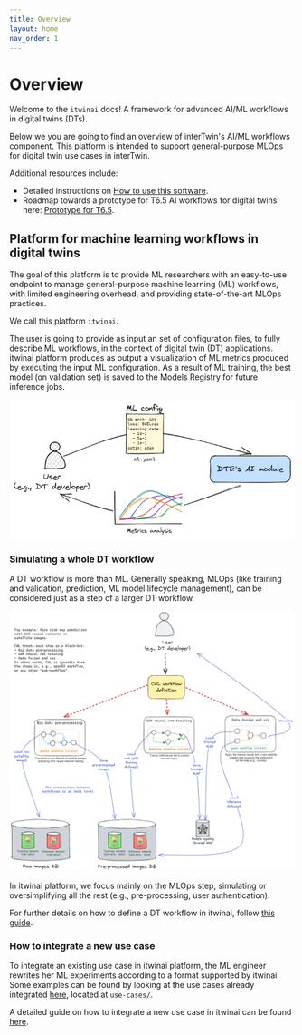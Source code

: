 ```yaml
---
title: Overview
layout: home
nav_order: 1
---
```


# Overview

Welcome to the `itwinai` docs! A framework for advanced AI/ML workflows in digital twins (DTs).

Below we you are going to find an overview of interTwin's AI/ML workflows component. This platform
is intended to support general-purpose MLOps for digital twin use cases in interTwin.

Additional resources include:

- Detailed instructions on [How to use this software](docs/How-to-use-this-software).
- Roadmap towards a prototype for T6.5 AI workflows for
digital twins here: [Prototype for T6.5](docs/Prototype-for-T6.5).

## Platform for machine learning workflows in digital twins

The goal of this platform is to provide ML researchers with an easy-to-use endpoint
to manage general-purpose machine learning (ML) workflows, with limited engineering overhead,
and providing state-of-the-art MLOps practices.

We call this platform `itwinai`.

The user is going to provide as input an set of configuration files, to fully describe ML workflows,
in the context of digital twin (DT) applications. itwinai platform produces as output a
visualization of ML metrics produced by executing the input ML configuration. As a result of ML
training, the best model (on validation set) is saved to the Models Registry for future inference jobs.

![image](docs/img/user-platform%20interaction%20full.png)

### Simulating a whole DT workflow

A DT workflow is more than ML. Generally speaking, MLOps (like training and validation, prediction,
ML model lifecycle management), can be considered just as a step of a larger DT workflow.

![image](docs/img/cwl-workflow.png)

In itwinai platform, we focus mainly on the MLOps step, simulating or oversimplifying all the rest
(e.g., pre-processing, user authentication).

For further details on how to define a DT workflow in itwinai, follow [this guide](docs/How-to-use-this-software#2-define-a-dt-workflow).

### How to integrate a new use case

To integrate an existing use case in itwinai platform, the ML engineer rewrites her ML experiments
according to a format supported by itwinai. Some examples can be found by looking at the use cases
already integrated [here](docs/use-cases/index), located at `use-cases/`.

A detailed guide on how to integrate a new use case in itwinai can be found [here](docs/How-to-use-this-software).
